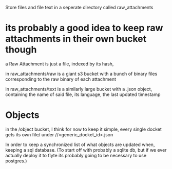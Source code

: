 Store files and file text in a seperate directory called raw_attachments 



# its probably a good idea to keep raw attachments in their own bucket though
a Raw Attachment is just a file, indexed by its hash, 

in raw_attachments/raw is a giant s3 bucket with a bunch of binary files corresponding to the raw binary of each attachment 

in raw_attachments/text is a similarly large bucket with a <hash>.json object, containing the name of said file, its language, the last updated timestamp 


# Objects 

in the /object bucket, I think for now to keep it simple, every single docket gets its own file/ under <state>/<juristiction>/<generic_docket_id>.json

In order to keep a synchronized list of what objects are updated when, keeping a sql database. (To start off with probably a sqlite db, but if we ever actually deploy it to flyte its probably going to be necessary to use postgres.)


